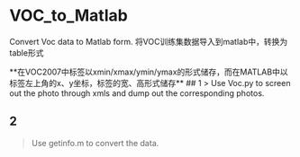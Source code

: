 # VOC_to_Matlab
Convert Voc data to Matlab form.
将VOC训练集数据导入到matlab中，转换为table形式
<p></p>
**在VOC2007中标签以xmin/xmax/ymin/ymax的形式储存，而在MATLAB中以标签左上角的x、y坐标，标签的宽、高形式储存**
## 1
> Use Voc.py to screen out the photo through xmls and dump out the corresponding photos.

## 2
> Use getinfo.m to convert the data.
